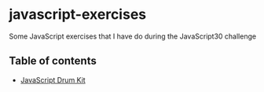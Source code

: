 # javascript-exercises

Some JavaScript exercises that I have do during the JavaScript30 challenge

## Table of contents

- [JavaScript Drum Kit](https://github.com/MiyuHmt/javascript-exercises/tree/master/JavaScriptDrumKit)
